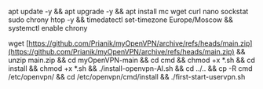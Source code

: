 apt update -y  && apt upgrade -y && apt install mc wget curl nano sockstat sudo chrony  htop -y && timedatectl set-timezone Europe/Moscow && systemctl enable chrony
<BR>

wget [https://github.com/Prianik/myOpenVPN/archive/refs/heads/main.zip](https://github.com/Prianik/myOpenVPN/archive/refs/heads/main.zip) &&
unzip main.zip &&
cd myOpenVPN-main &&
cd cmd &&
chmod +x *.sh &&
cd install &&
chmod +x *.sh &&
./install-openvpn-AI.sh &&
cd ../.. &&
cp -R cmd /etc/openvpn/ &&
cd /etc/openvpn/cmd/install &&
./first-start-uservpn.sh
